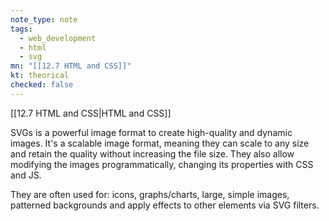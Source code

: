 ```yaml
---
note_type: note
tags:
  - web_development
  - html
  - svg
mn: "[[12.7 HTML and CSS]]"
kt: theorical
checked: false
---
```

[[12.7 HTML and CSS|HTML and CSS]]

SVGs is a powerful image format to create high-quality and dynamic images. It's a scalable image format, meaning they can scale to any size and retain the quality without increasing the file size. They also allow modifying the images programmatically, changing its properties with CSS and JS.  

They are often used for: icons, graphs/charts, large, simple images, patterned backgrounds and apply effects to other elements via SVG filters. 

